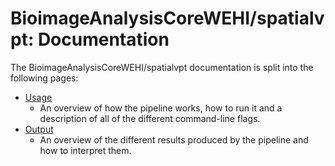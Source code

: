 # BioimageAnalysisCoreWEHI/spatialvpt: Documentation

The BioimageAnalysisCoreWEHI/spatialvpt documentation is split into the following pages:

- [Usage](usage.md)
  - An overview of how the pipeline works, how to run it and a description of all of the different command-line flags.
- [Output](output.md)
  - An overview of the different results produced by the pipeline and how to interpret them.
